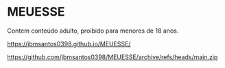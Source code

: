 # MEUESSE


Contem conteúdo adulto, proibido para menores de 18 anos.

https://jbmsantos0398.github.io/MEUESSE/

https://github.com/jbmsantos0398/MEUESSE/archive/refs/heads/main.zip
